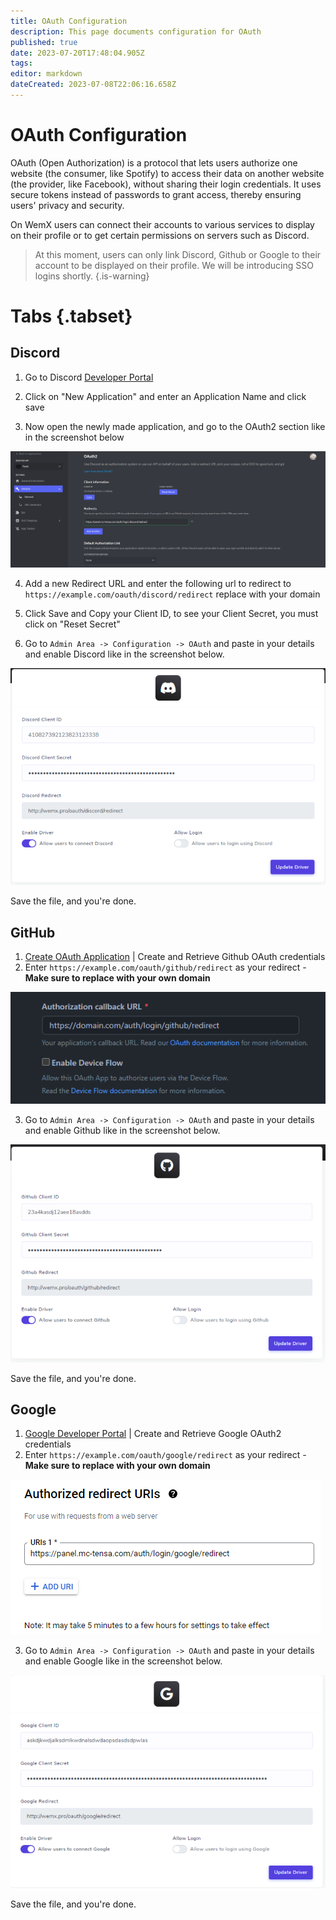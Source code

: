 ```yaml
---
title: OAuth Configuration
description: This page documents configuration for OAuth
published: true
date: 2023-07-20T17:48:04.905Z
tags: 
editor: markdown
dateCreated: 2023-07-08T22:06:16.658Z
---
```


# OAuth Configuration

OAuth (Open Authorization) is a protocol that lets users authorize one website (the consumer, like Spotify) to access their data on another website (the provider, like Facebook), without sharing their login credentials. It uses secure tokens instead of passwords to grant access, thereby ensuring users' privacy and security.

On WemX users can connect their accounts to various services to display on their profile or to get certain permissions on servers such as Discord.

> At this moment, users can only link Discord, Github or Google to their account to be displayed on their profile. We will be introducing SSO logins shortly.
{.is-warning}


# Tabs {.tabset}
## Discord

1. Go to Discord [Developer Portal](https://discord.com/developers/applications) 

2. Click on "New Application" and enter an Application Name and click save

3. Now open the newly made application, and go to the OAuth2 section like in the screenshot below

![Discord](/assets/oauth/discord/index.png)

4. Add a new Redirect URL and enter the following url to redirect to `https://example.com/oauth/discord/redirect` replace with your domain

5. Click Save and Copy your Client ID, to see your Client Secret, you must click on "Reset Secret"

6. Go to `Admin Area -> Configuration -> OAuth` and paste in your details and enable Discord like in the screenshot below.

![WemX](/assets/oauth/discord/wemx.png)

Save the file, and you're done.

## GitHub

1. [Create OAuth Application](https://github.com/settings/developers) | Create and Retrieve Github OAuth credentials
2. Enter `https://example.com/oauth/github/redirect`  as your redirect - **Make sure to replace with your own domain**

![GitHub](/assets/oauth/github/index.png)

3. Go to `Admin Area -> Configuration -> OAuth` and paste in your details and enable Github like in the screenshot below.

![github.png](/assets/oauth/github/wemx.png)

Save the file, and you're done.

## Google
1. [Google Developer Portal](https://console.developers.google.com/apis/credentials) | Create and Retrieve Google OAuth2 credentials
2. Enter `https://example.com/oauth/google/redirect`  as your redirect - **Make sure to replace with your own domain**

![image](/assets/oauth/google/index.png)

3. Go to `Admin Area -> Configuration -> OAuth` and paste in your details and enable Google like in the screenshot below.

![google.png](/assets/oauth/google/wemx.png)

Save the file, and you're done.
